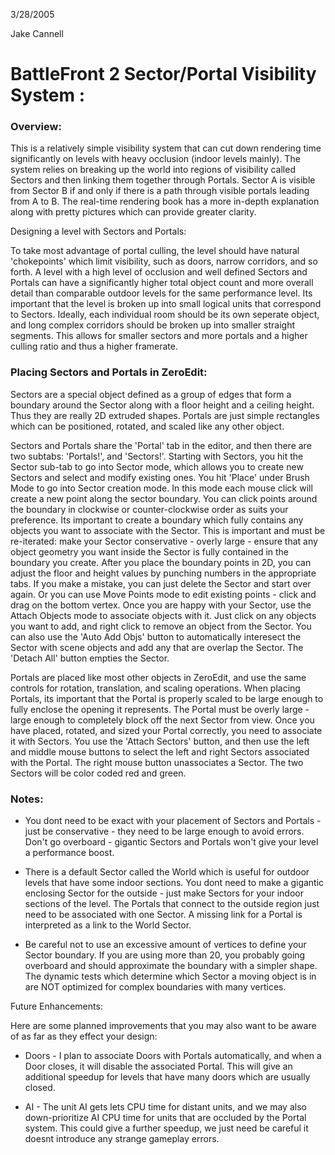 3/28/2005

Jake Cannell

# **BattleFront 2 Sector/Portal Visibility System** :

### Overview:

This is a relatively simple visibility system that can cut down rendering time significantly on levels with heavy occlusion (indoor levels mainly). The system relies on breaking up the world into regions of visibility called Sectors and then linking them together through Portals. Sector A is visible from Sector B if and only if there is a path through visible portals leading from A to B. The real-time rendering book has a more in-depth explanation along with pretty pictures which can provide greater clarity.

Designing a level with Sectors and Portals:

To take most advantage of portal culling, the level should have natural &#39;chokepoints&#39; which limit visibility, such as doors, narrow corridors, and so forth. A level with a high level of occlusion and well defined Sectors and Portals can have a significantly higher total object count and more overall detail than comparable outdoor levels for the same performance level. Its important that the level is broken up into small logical units that correspond to Sectors. Ideally, each individual room should be its own seperate object, and long complex corridors should be broken up into smaller straight segments. This allows for smaller sectors and more portals and a higher culling ratio and thus a higher framerate.

### Placing Sectors and Portals in ZeroEdit:

Sectors are a special object defined as a group of edges that form a boundary around the Sector along with a floor height and a ceiling height. Thus they are really 2D extruded shapes. Portals are just simple rectangles which can be positioned, rotated, and scaled like any other object.

Sectors and Portals share the &#39;Portal&#39; tab in the editor, and then there are two subtabs: &#39;Portals!&#39;, and &#39;Sectors!&#39;. Starting with Sectors, you hit the Sector sub-tab to go into Sector mode, which allows you to create new Sectors and select and modify existing ones. You hit &#39;Place&#39; under Brush Mode to go into Sector creation mode. In this mode each mouse click will create a new point along the sector boundary. You can click points around the boundary in clockwise or counter-clockwise order as suits your preference. Its important to create a boundary which fully contains any objects you want to associate with the Sector. This is important and must be re-iterated: make your Sector conservative - overly large - ensure that any object geometry you want inside the Sector is fully contained in the boundary you create. After you place the boundary points in 2D, you can adjust the floor and height values by punching numbers in the appropriate tabs. If you make a mistake, you can just delete the Sector and start over again. Or you can use Move Points mode to edit existing points - click and drag on the bottom vertex. Once you are happy with your Sector, use the Attach Objects mode to associate objects with it. Just click on any objects you want to add, and right click to remove an object from the Sector. You can also use the &#39;Auto Add Objs&#39; button to automatically interesect the Sector with scene objects and add any that are overlap the Sector. The &#39;Detach All&#39; button empties the Sector.

Portals are placed like most other objects in ZeroEdit, and use the same controls for rotation, translation, and scaling operations. When placing Portals, its important that the Portal is properly scaled to be large enough to fully enclose the opening it represents. The Portal must be overly large - large enough to completely block off the next Sector from view. Once you have placed, rotated, and sized your Portal correctly, you need to associate it with Sectors. You use the &#39;Attach Sectors&#39; button, and then use the left and middle mouse buttons to select the left and right Sectors associated with the Portal. The right mouse button unassociates a Sector. The two Sectors will be color coded red and green.

### Notes:

- You dont need to be exact with your placement of Sectors and Portals - just be conservative - they need to be large enough to avoid errors. Don&#39;t go overboard - gigantic Sectors and Portals won&#39;t give your level a performance boost.

- There is a default Sector called the World which is useful for outdoor levels that have some indoor sections. You dont need to make a gigantic enclosing Sector for the outside - just make Sectors for your indoor sections of the level. The Portals that connect to the outside region just need to be associated with one Sector. A missing link for a Portal is interpreted as a link to the World Sector.

- Be careful not to use an excessive amount of vertices to define your Sector boundary. If you are using more than 20, you probably going overboard and should approximate the boundary with a simpler shape. The dynamic tests which determine which Sector a moving object is in are NOT optimized for complex boundaries with many vertices.

Future Enhancements:

Here are some planned improvements that you may also want to be aware of as far as they effect your design:

- Doors - I plan to associate Doors with Portals automatically, and when a Door closes, it will disable the associated Portal. This will give an additional speedup for levels that have many doors which are usually closed.

- AI - The unit AI gets lets CPU time for distant units, and we may also down-prioritize AI CPU time for units that are occluded by the Portal system. This could give a further speedup, we just need be careful it doesnt introduce any strange gameplay errors.